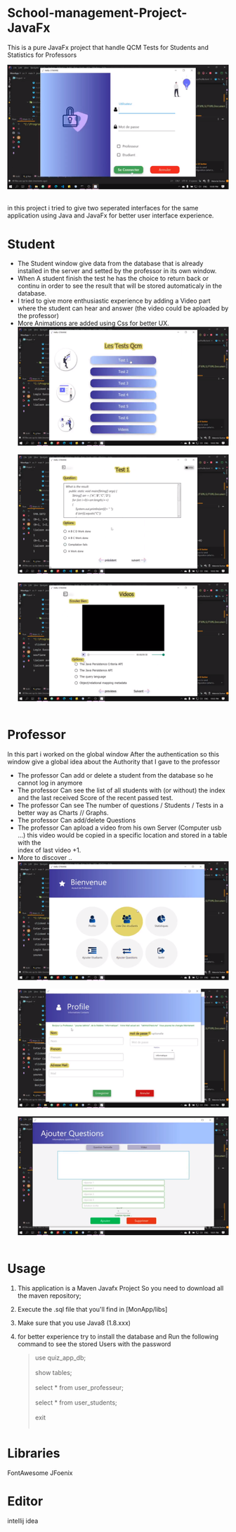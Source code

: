 # School-management-Project-JavaFx

This is a pure JavaFx project that handle QCM Tests for Students and Statistics for Professors
  
  ![GitHub Logo](/images/1.png) <br></br>


in this project i tried to give two seperated interfaces for the same application using Java and JavaFx for better user interface experience.

  # Student
  
  * The Student window give data from the database that is already installed in the server and setted  by the professor in its own window.
  * When A student finish the test he has the choice to return back or continu in order to see the result that will be stored automaticaly in the database.
  * I tried to give  more enthusiastic experience by adding a Video part where the student can hear and answer (the video could be aploaded by the professor)
  * More Animations are added  using Css for better UX.
          ![GitHub Logo](/images/5.png)  <br></br>
           ![GitHub Logo](/images/6.png)  <br></br>
            ![GitHub Logo](/images/7.png)  <br></br>
  
  # Professor
  
  In this part i worked on the global window After the authentication so this window give a global idea about the Authority that I gave to the professor
  
  * The professor Can add or delete a student from the database so he cannot log in anymore
  * The professor Can see the list of all students with (or without) the index and the last received Score of the recent passed test.
  * The professor Can see The number of questions / Students / Tests in a better way as Charts // Graphs.
  * The professor Can add/delete Questions 
  * The professor Can apload a video from his own Server (Computer usb ...) this video would be  copied in a specific location and stored in a table with the     
    index of last video +1.
  * More to discover ..
      ![GitHub Logo](/images/2.png)  <br></br>
      ![GitHub Logo](/images/3.png)  <br></br>
        ![GitHub Logo](/images/4.png)  <br></br>
  
  
  # Usage 
  
  1. This application is a Maven Javafx Project So you need to download all the maven repository;
  2. Execute the .sql file that you'll find in  [MonApp/libs]
  3. Make sure that you use Java8 (1.8.xxx)
  4. for better experience try to install the database and Run the following command to see the stored Users with the password  
   
      >use quiz_app_db; <br> </br>
      >show tables; <br> </br>
      >select * from user_professeur; <br> </br>
      >select * from user_students; <br> </br>
      >exit    <br> </br>
   
   # Libraries
   
  FontAwesome
  JFoenix
  
  # Editor
  
  intellij idea
  
  
